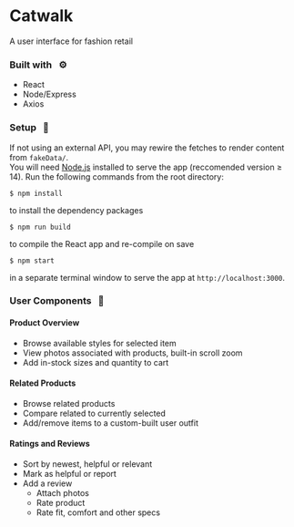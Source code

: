 # Catwalk
A user interface for fashion retail

### Built with &nbsp; ⚙️
- React
- Node/Express
- Axios

### Setup &nbsp; 🔧
If not using an external API, you may rewire the fetches to render content from `fakeData/`. <br />
You will need <a href="https://nodejs.org/en/" >Node.js</a> installed to serve the app (reccomended version ≥ 14).
Run the following commands from the root directory:
```shell
$ npm install
```
to install the dependency packages
```shell
$ npm run build
```
to compile the React app and re-compile on save
```shell
$ npm start
```
in a separate terminal window to serve the app at `http://localhost:3000`.

### User Components &nbsp; 👥
#### Product Overview
- Browse available styles for selected item
- View photos associated with products, built-in scroll zoom
- Add in-stock sizes and quantity to cart

#### Related Products
- Browse related products
- Compare related to currently selected
- Add/remove items to a custom-built user outfit

#### Ratings and Reviews
- Sort by newest, helpful or relevant
- Mark as helpful or report
- Add a review
    - Attach photos
    - Rate product
    - Rate fit, comfort and other specs



